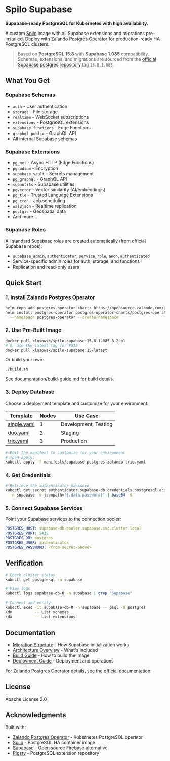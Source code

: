 # Spilo Supabase

**Supabase-ready PostgreSQL for Kubernetes with high availability.**

A custom [Spilo](https://github.com/zalando/spilo) image with all Supabase extensions and migrations pre-installed. Deploy with [Zalando Postgres Operator](https://github.com/zalando/postgres-operator) for production-ready HA PostgreSQL clusters.

> Based on **PostgreSQL 15.8** with **Supabase 1.085** compatibility. Schemas, extensions, and migrations are sourced from the [official Supabase postgres repository](https://github.com/supabase/postgres) tag `15.8.1.085`.

## What You Get

### Supabase Schemas
- `auth` - User authentication
- `storage` - File storage
- `realtime` - WebSocket subscriptions
- `extensions` - PostgreSQL extensions
- `supabase_functions` - Edge Functions
- `graphql_public` - GraphQL API
- All internal Supabase schemas

### Supabase Extensions
- `pg_net` - Async HTTP (Edge Functions)
- `pgsodium` - Encryption
- `supabase_vault` - Secrets management
- `pg_graphql` - GraphQL API
- `supautils` - Supabase utilities
- `pgvector` - Vector similarity (AI/embeddings)
- `pg_tle` - Trusted Language Extensions
- `pg_cron` - Job scheduling
- `wal2json` - Realtime replication
- `postgis` - Geospatial data
- And more...

### Supabase Roles
All standard Supabase roles are created automatically (from official Supabase repos):
- `supabase_admin`, `authenticator`, `service_role`, `anon`, `authenticated`
- Service-specific admin roles for auth, storage, and functions
- Replication and read-only users

## Quick Start

### 1. Install Zalando Postgres Operator

```bash
helm repo add postgres-operator-charts https://opensource.zalando.com/postgres-operator/charts/postgres-operator
helm install postgres-operator postgres-operator-charts/postgres-operator \
  --namespace postgres-operator --create-namespace
```

### 2. Use Pre-Built Image

```bash
docker pull klosowsk/spilo-supabase:15.8.1.085-3.2-p1
# Or use the latest tag for PG15
docker pull klosowsk/spilo-supabase:15-latest
```

Or build your own:
```bash
./build.sh
```

See [documentation/build-guide.md](documentation/build-guide.md) for build details.

### 3. Deploy Database

Choose a deployment template and customize for your environment:

| Template | Nodes | Use Case |
|----------|-------|----------|
| [single.yaml](manifests/supabase-postgres-zalando-single.yaml) | 1 | Development, Testing |
| [duo.yaml](manifests/supabase-postgres-zalando-duo.yaml) | 2 | Staging |
| [trio.yaml](manifests/supabase-postgres-zalando-trio.yaml) | 3 | Production |

```bash
# Edit the manifest to customize for your environment
# Then apply:
kubectl apply -f manifests/supabase-postgres-zalando-trio.yaml
```

### 4. Get Credentials

```bash
# Retrieve the authenticator password
kubectl get secret authenticator.supabase-db.credentials.postgresql.acid.zalan.do \
  -n supabase -o jsonpath='{.data.password}' | base64 -d
```

### 5. Connect Supabase Services

Point your Supabase services to the connection pooler:

```yaml
POSTGRES_HOST: supabase-db-pooler.supabase.svc.cluster.local
POSTGRES_PORT: 5432
POSTGRES_DB: postgres
POSTGRES_USER: authenticator
POSTGRES_PASSWORD: <from-secret-above>
```

## Verification

```bash
# Check cluster status
kubectl get postgresql -n supabase

# View logs
kubectl logs supabase-db-0 -n supabase | grep "Supabase"

# Connect and verify
kubectl exec -it supabase-db-0 -n supabase -- psql -U postgres
\dn          -- List schemas
\dx          -- List extensions
```

## Documentation

- [Migration Structure](documentation/migration-structure.md) - How Supabase initialization works
- [Architecture Overview](documentation/architecture.md) - What's included
- [Build Guide](documentation/build-guide.md) - How to build the image
- [Deployment Guide](documentation/deployment-guide.md) - Deployment and operations

For Zalando Postgres Operator details, see the [official documentation](https://postgres-operator.readthedocs.io/).

## License

Apache License 2.0

## Acknowledgments

Built with:
- [Zalando Postgres Operator](https://github.com/zalando/postgres-operator) - Kubernetes PostgreSQL operator
- [Spilo](https://github.com/zalando/spilo) - PostgreSQL HA container image
- [Supabase](https://github.com/supabase/postgres) - Open source Firebase alternative
- [Pigsty](https://pigsty.io/) - PostgreSQL extension repository
